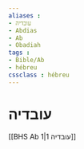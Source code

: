 ```yaml
---
aliases : 
- עובדיה
- Abdias
- Ab
- Obadiah
tags : 
- Bible/Ab
- hébreu
cssclass : hébreu
---
```


# עובדיה

[[BHS Ab 1|עובדיה 1]]
